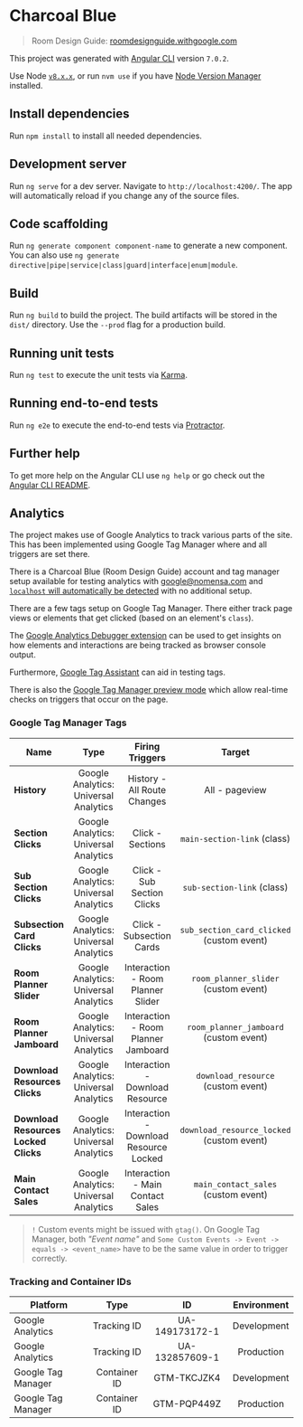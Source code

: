 # Charcoal Blue
> Room Design Guide: [roomdesignguide.withgoogle.com](http://roomdesignguide.withgoogle.com/)

This project was generated with [Angular CLI](https://github.com/angular/angular-cli) version `7.0.2`.

Use Node [`v8.x.x`](https://github.com/nodejs/node/releases/tag/v8.16.2), or run `nvm use` if you have [Node Version Manager](https://github.com/nvm-sh/nvm) installed.

## Install dependencies

Run `npm install` to install all needed dependencies.

## Development server

Run `ng serve` for a dev server. Navigate to `http://localhost:4200/`. The app will automatically reload if you change any of the source files.

## Code scaffolding

Run `ng generate component component-name` to generate a new component. You can also use `ng generate directive|pipe|service|class|guard|interface|enum|module`.

## Build

Run `ng build` to build the project. The build artifacts will be stored in the `dist/` directory. Use the `--prod` flag for a production build.

## Running unit tests

Run `ng test` to execute the unit tests via [Karma](https://karma-runner.github.io).

## Running end-to-end tests

Run `ng e2e` to execute the end-to-end tests via [Protractor](http://www.protractortest.org/).

## Further help

To get more help on the Angular CLI use `ng help` or go check out the [Angular CLI README](https://github.com/angular/angular-cli/blob/master/README.md).

## Analytics

The project makes use of Google Analytics to track various parts of the site. This has been implemented using Google Tag Manager where and all triggers are set there.

There is a Charcoal Blue (Room Design Guide) account and tag manager setup available for testing analytics with google@nomensa.com and [`localhost` will automatically be detected](https://stackoverflow.com/questions/4375447/can-you-test-google-analytics-on-a-localhost-address) with no additional setup.

There are a few tags setup on Google Tag Manager. There either track page views or elements that get clicked (based on an element's `class`).

The [Google Analytics Debugger extension](https://chrome.google.com/webstore/detail/google-analytics-debugger/jnkmfdileelhofjcijamephohjechhna?hl=en) can be used to get insights on how elements and interactions are being tracked as browser console output.

Furthermore, [Google Tag Assistant](https://chrome.google.com/webstore/detail/tag-assistant-by-google/kejbdjndbnbjgmefkgdddjlbokphdefk?hl=en) can aid in testing tags.

There is also the [Google Tag Manager preview mode](https://support.google.com/tagmanager/answer/6107056?hl=en) which allow real-time checks on triggers that occur on the page.

### Google Tag Manager Tags

|     Name  |     Type   |   Firing Triggers   |  Target |
| -------------|:-------------:|:-------------:|:-------------:|
| **History**     | Google Analytics: Universal Analytics | History - All Route Changes | All - pageview |
| **Section Clicks** | 	Google Analytics: Universal Analytics | Click - Sections | `main-section-link` (class) |
| **Sub Section Clicks** | Google Analytics: Universal Analytics | Click - Sub Section Clicks | `sub-section-link` (class) |
| **Subsection Card Clicks** | Google Analytics: Universal Analytics | Click - Subsection Cards | `sub_section_card_clicked` (custom event) |
| **Room Planner Slider** | Google Analytics: Universal Analytics | Interaction - Room Planner Slider | `room_planner_slider` (custom event) |
| **Room Planner Jamboard** | Google Analytics: Universal Analytics | Interaction - Room Planner Jamboard | `room_planner_jamboard` (custom event) |
| **Download Resources Clicks** | Google Analytics: Universal Analytics | Interaction - Download Resource | `download_resource` (custom event) |
| **Download Resources Locked Clicks** | Google Analytics: Universal Analytics | Interaction - Download Resource Locked | `download_resource_locked` (custom event) |
| **Main Contact Sales** | Google Analytics: Universal Analytics | Interaction - Main Contact Sales | `main_contact_sales` (custom event) |

> `!` Custom events might be issued with `gtag()`. On Google Tag Manager, both _"Event name"_ and `Some Custom Events -> Event -> equals -> <event_name>` have to be the same value in order to trigger correctly.

### Tracking and Container IDs

|     Platform  |     Type   |   ID   | Environment |
| -------------|:-------------:|:-------------:|:-------------:|
| Google Analytics  | Tracking ID | UA-149173172-1 | Development |
| Google Analytics  | Tracking ID | UA-132857609-1 | Production |
| Google Tag Manager | Container ID | GTM-TKCJZK4 | Development |
| Google Tag Manager  | Container ID | GTM-PQP449Z | Production |